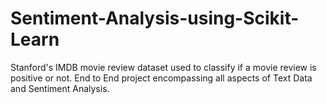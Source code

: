 # Sentiment-Analysis-using-Scikit-Learn
Stanford's IMDB movie review dataset used to classify if a movie review is positive or not. End to End project encompassing all aspects of Text Data and Sentiment Analysis.
